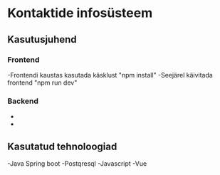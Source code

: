 # Kontaktide infosüsteem

## Kasutusjuhend
### Frontend
-Frontendi kaustas kasutada käsklust "npm install"
-Seejärel käivitada frontend "npm run dev"
### Backend
-
-

## Kasutatud tehnoloogiad

-Java Spring boot
-Postqresql
-Javascript
-Vue


